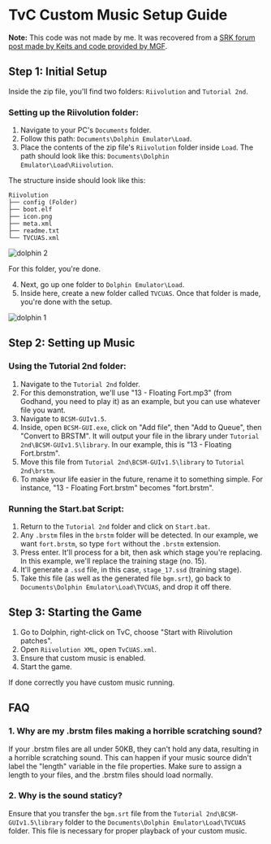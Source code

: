 # TvC Custom Music Setup Guide

**Note:** This code was not made by me. It was recovered from a [SRK forum post made by Keits and code provided by MGF](https://archive.supercombo.gg/t/id-like-to-replace-the-music-on-the-tvc-disc-anyone-want-to-help-figure-this-out/91217/116?page=5).

## Step 1: Initial Setup

Inside the zip file, you'll find two folders: `Riivolution` and `Tutorial 2nd`.

### Setting up the Riivolution folder:

1. Navigate to your PC's `Documents` folder.
2. Follow this path: `Documents\Dolphin Emulator\Load`.
3. Place the contents of the zip file's `Riivolution` folder inside `Load`. The path should look like this: `Documents\Dolphin Emulator\Load\Riivolution`.

The structure inside should look like this:

```
Riivolution
├── config (Folder)
├── boot.elf
├── icon.png
├── meta.xml
├── readme.txt
└── TVCUAS.xml
```
![dolphin 2](https://github.com/cce2955/TvCDolphinRiivolution/assets/44739551/e5e2ea7d-e532-463a-8799-ec422222b5f4)


For this folder, you're done.

4. Next, go up one folder to `Dolphin Emulator\Load`.
5. Inside here, create a new folder called `TVCUAS`. Once that folder is made, you're done with the setup.

![dolphin 1](https://github.com/cce2955/TvCDolphinRiivolution/assets/44739551/bd45d2a9-46b1-41e2-9958-d36d650a756d)


## Step 2: Setting up Music

### Using the Tutorial 2nd folder:

1. Navigate to the `Tutorial 2nd` folder.
2. For this demonstration, we'll use "13 - Floating Fort.mp3" (from Godhand, you need to play it) as an example, but you can use whatever file you want.
3. Navigate to `BCSM-GUIv1.5`.
4. Inside, open `BCSM-GUI.exe`, click on "Add file", then "Add to Queue", then "Convert to BRSTM". It will output your file in the library under `Tutorial 2nd\BCSM-GUIv1.5\library`. In our example, this is "13 - Floating Fort.brstm".
5. Move this file from `Tutorial 2nd\BCSM-GUIv1.5\library` to `Tutorial 2nd\brstm`. 
6. To make your life easier in the future, rename it to something simple. For instance, "13 - Floating Fort.brstm" becomes "fort.brstm".

### Running the Start.bat Script:

1. Return to the `Tutorial 2nd` folder and click on `Start.bat`.
2. Any `.brstm` files in the `brstm` folder will be detected. In our example, we want `fort.brstm`, so type `fort` without the `.brstm` extension. 
3. Press enter. It'll process for a bit, then ask which stage you're replacing. In this example, we'll replace the training stage (no. 15). 
4. It'll generate a `.ssd` file, in this case, `stage_17.ssd` (training stage).
5. Take this file (as well as the generated file `bgm.srt`), go back to `Documents\Dolphin Emulator\Load\TVCUAS`, and drop it off there.

## Step 3: Starting the Game

1. Go to Dolphin, right-click on TvC, choose "Start with Riivolution patches".
2. Open `Riivolution XML`, open `TvCUAS.xml`.
3. Ensure that custom music is enabled.
4. Start the game.

If done correctly you have custom music running.
## FAQ

### 1. Why are my .brstm files making a horrible scratching sound?

If your .brstm files are all under 50KB, they can't hold any data, resulting in a horrible scratching sound. This can happen if your music source didn't label the "length" variable in the file properties. Make sure to assign a length to your files, and the .brstm files should load normally.

### 2. Why is the sound staticy?

Ensure that you transfer the `bgm.srt` file from the `Tutorial 2nd\BCSM-GUIv1.5\library` folder to the `Documents\Dolphin Emulator\Load\TVCUAS` folder. This file is necessary for proper playback of your custom music.
